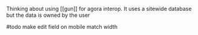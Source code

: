 Thinking about using [[gun]] for agora interop. It uses a sitewide database but the data is owned by the user

#todo make edit field on mobile match width